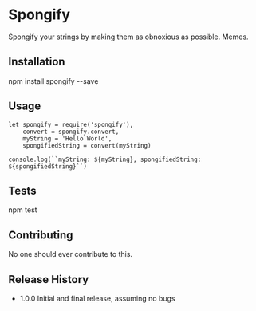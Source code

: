 Spongify
=========

Spongify your strings by making them as obnoxious as possible.  Memes.

## Installation

  npm install spongify --save

## Usage

  ```
  let spongify = require('spongify'),
      convert = spongify.convert,
      myString = 'Hello World',
      spongifiedString = convert(myString)

  console.log(``myString: ${myString}, spongifiedString: ${spongifiedString}``)
  ```

## Tests

  npm test

## Contributing

No one should ever contribute to this.

## Release History

* 1.0.0 Initial and final release, assuming no bugs
